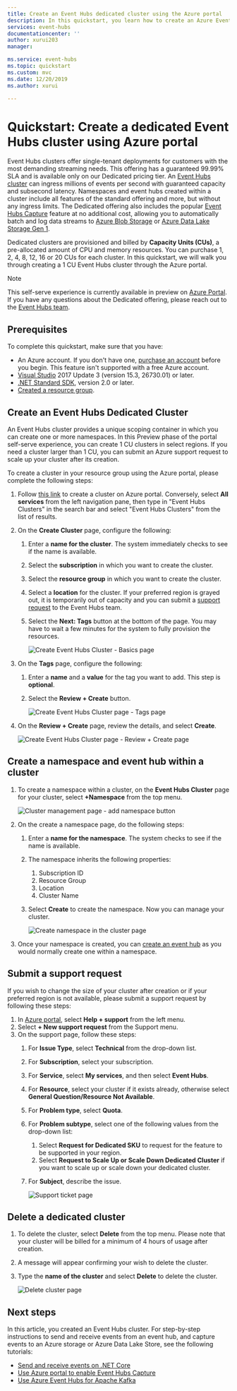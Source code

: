 ```yaml
---
title: Create an Event Hubs dedicated cluster using the Azure portal
description: In this quickstart, you learn how to create an Azure Event Hubs cluster using Azure portal.
services: event-hubs
documentationcenter: ''
author: xurui203
manager: 

ms.service: event-hubs
ms.topic: quickstart
ms.custom: mvc
ms.date: 12/20/2019
ms.author: xurui

---
```


# Quickstart: Create a dedicated Event Hubs cluster using Azure portal 
Event Hubs clusters offer single-tenant deployments for customers with the most demanding streaming needs. This offering has a guaranteed 99.99% SLA and is available only on our Dedicated pricing tier. An [Event Hubs cluster](event-hubs-dedicated-overview.md) can ingress millions of events per second with guaranteed capacity and subsecond latency. Namespaces and event hubs created within a cluster include all features of the standard offering and more, but without any ingress limits. The Dedicated offering also includes the popular [Event Hubs Capture](event-hubs-capture-overview.md) feature at no additional cost, allowing you to automatically batch and log data streams to [Azure Blob Storage](../storage/blobs/storage-blobs-introduction.md) or [Azure Data Lake Storage Gen 1](../data-lake-store/data-lake-store-overview.md).

Dedicated clusters are provisioned and billed by **Capacity Units (CUs)**, a pre-allocated amount of CPU and memory resources. You can purchase 1, 2, 4, 8, 12, 16 or 20 CUs for each cluster. In this quickstart, we will walk you through creating a 1 CU Event Hubs cluster through the Azure portal.

> [!NOTE]
> This self-serve experience is currently available in preview on [Azure Portal](https://aka.ms/eventhubsclusterquickstart). If you have any questions about the Dedicated offering, please reach out to the [Event Hubs team](mailto:askeventhubs@microsoft.com).


## Prerequisites
To complete this quickstart, make sure that you have:

- An Azure account. If you don't have one, [purchase an account](https://azure.microsoft.com/pricing/purchase-options/pay-as-you-go/) before you begin. This feature isn't supported with a free Azure account. 
- [Visual Studio](https://visualstudio.microsoft.com/vs/) 2017 Update 3 (version 15.3, 26730.01) or later.
- [.NET Standard SDK](https://dotnet.microsoft.com/download), version 2.0 or later.
- [Created a resource group](../event-hubs/event-hubs-create.md#create-a-resource-group).

## Create an Event Hubs Dedicated Cluster
An Event Hubs cluster provides a unique scoping container in which you can create one or more namespaces. In this Preview phase of the portal self-serve experience, you can create 1 CU clusters in select regions. If you need a cluster larger than 1 CU, you can submit an Azure support request to scale up your cluster after its creation.

To create a cluster in your resource group using the Azure portal, please complete the following steps:

1. Follow [this link](https://aka.ms/eventhubsclusterquickstart) to create a cluster on Azure portal. Conversely, select **All services** from the left navigation pane, then type in "Event Hubs Clusters" in the search bar and select "Event Hubs Clusters" from the list of results.
2. On the **Create Cluster** page, configure the following:
    1. Enter a **name for the cluster**. The system immediately checks to see if the name is available.
    2. Select the **subscription** in which you want to create the cluster.
    3. Select the **resource group** in which you want to create the cluster.
    4. Select a **location** for the cluster. If your preferred region is grayed out, it is temporarily out of capacity and you can submit a [support request](#submit-a-support-request) to the Event Hubs team.
    5. Select the **Next: Tags** button at the bottom of the page. You may have to wait a few minutes for the system to fully provision the resources.

        ![Create Event Hubs Cluster - Basics page](./media/event-hubs-dedicated-cluster-create-portal/create-event-hubs-clusters-basics-page.png)
3. On the **Tags** page, configure the following:
    1. Enter a **name** and a **value** for the tag you want to add. This step is **optional**.  
    2. Select the **Review + Create** button.

        ![Create Event Hubs Cluster page - Tags page](./media/event-hubs-dedicated-cluster-create-portal/create-event-hubs-clusters-tags-page.png)
4. On the **Review + Create** page, review the details, and select **Create**. 

    ![Create Event Hubs Cluster page - Review + Create page](./media/event-hubs-dedicated-cluster-create-portal/create-event-hubs-clusters-review-create-page.png)

## Create a namespace and event hub within a cluster

1. To create a namespace within a cluster, on the **Event Hubs Cluster** page for your cluster, select **+Namespace** from the top menu.

    ![Cluster management page - add namespace button](./media/event-hubs-dedicated-cluster-create-portal/cluster-management-page-add-namespace-button.png)
2. On the create a namespace page, do the following steps:
    1. Enter a **name for the namespace**.  The system checks to see if the name is available.
    2. The namespace inherits the following properties:
        1. Subscription ID
        2. Resource Group
        3. Location
        4. Cluster Name
    3. Select **Create** to create the namespace. Now you can manage your cluster.  

        ![Create namespace in the cluster page](./media/event-hubs-dedicated-cluster-create-portal/create-namespace-cluster-page.png)
3. Once your namespace is created, you can [create an event hub](event-hubs-create.md#create-an-event-hub) as you would normally create one within a namespace. 


## Submit a support request

If you wish to change the size of your cluster after creation or if your preferred region is not available, please submit a support request by following these steps:

1. In [Azure portal](https://portal.azure.com), select **Help + support** from the left menu.
2. Select **+ New support request** from the Support menu.
3. On the support page, follow these steps:
    1. For **Issue Type**, select **Technical** from the drop-down list.
    2. For **Subscription**, select your subscription.
    3. For **Service**, select **My services**, and then select **Event Hubs**.
    4. For **Resource**, select your cluster if it exists already, otherwise select **General Question/Resource Not Available**.
    5. For **Problem type**, select **Quota**.
    6. For **Problem subtype**, select one of the following values from the drop-down list:
        1. Select **Request for Dedicated SKU** to request for the feature to be supported in your region.
        2. Select **Request to Scale Up or Scale Down Dedicated Cluster** if you want to scale up or scale down your dedicated cluster. 
    7. For **Subject**, describe the issue.

        ![Support ticket page](./media/event-hubs-dedicated-cluster-create-portal/support-ticket.png)

 ## Delete a dedicated cluster
 
1. To delete the cluster, select **Delete** from the top menu. Please note that your cluster will be billed for a minimum of 4 hours of usage after creation. 
2. A message will appear confirming your wish to delete the cluster.
3. Type the **name of the cluster** and select **Delete** to delete the cluster.

    ![Delete cluster page](./media/event-hubs-dedicated-cluster-create-portal/delete-cluster-page.png)


## Next steps
In this article, you created an Event Hubs cluster. For step-by-step instructions to send and receive events from an event hub, and capture events to an Azure storage or Azure Data Lake Store, see the following tutorials:

- [Send and receive events on .NET Core](event-hubs-dotnet-standard-getstarted-send.md)
- [Use Azure portal to enable Event Hubs Capture](event-hubs-capture-enable-through-portal.md)
- [Use Azure Event Hubs for Apache Kafka](event-hubs-for-kafka-ecosystem-overview.md)
